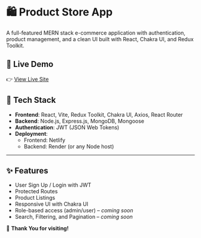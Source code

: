 # 🛍️ Product Store App

A full-featured MERN stack e-commerce application with authentication, product management, and a clean UI built with React, Chakra UI, and Redux Toolkit.

## 🚀 Live Demo

👉 [View Live Site](https://product-storee.netlify.app/)

## 🧰 Tech Stack

- **Frontend**: React, Vite, Redux Toolkit, Chakra UI, Axios, React Router
- **Backend**: Node.js, Express.js, MongoDB, Mongoose
- **Authentication**: JWT (JSON Web Tokens)
- **Deployment**:
  - Frontend: Netlify
  - Backend: Render (or any Node host)

---

## ✨ Features

- User Sign Up / Login with JWT
- Protected Routes
- Product Listings
- Responsive UI with Chakra UI
- Role-based access (admin/user) – _coming soon_
- Search, Filtering, and Pagination – _coming soon_


🙏 **Thank You for visiting!**

